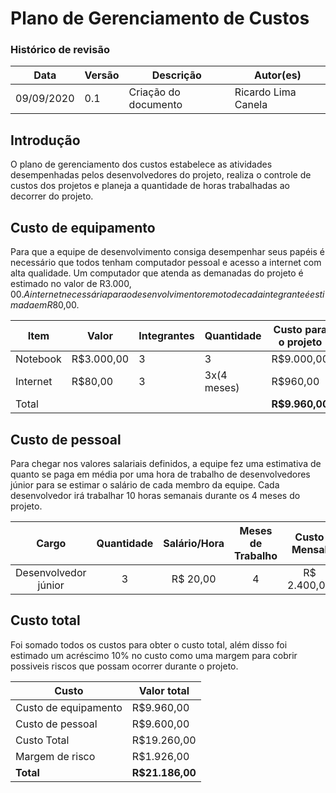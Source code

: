 # Plano de Gerenciamento de Custos
### Histórico de revisão
| Data | Versão | Descrição | Autor(es) |
| -- | -- | -- | -- |
09/09/2020 | 0.1 | Criação do documento | Ricardo Lima Canela |

## Introdução

O plano de gerenciamento dos custos estabelece as atividades desempenhadas pelos desenvolvedores do projeto, realiza o controle de custos dos projetos e planeja a quantidade de horas trabalhadas ao decorrer do projeto.

## Custo de equipamento

Para que a equipe de desenvolvimento consiga desempenhar seus papéis é necessário que todos tenham computador pessoal e acesso a internet com alta qualidade. Um computador que atenda as demanadas do projeto é estimado no valor de R$3.000,00. A internet necessária para o desenvolvimento remoto de cada integrante é estimada  em R$80,00.


| Item | Valor | Integrantes| Quantidade | Custo para o projeto|
| -- | -- | -- | --| -- |
| Notebook | R$3.000,00 | 3 | 3 | R$9.000,00 |
| Internet | R$80,00 | 3 | 3x(4 meses)| R$960,00 |
| Total | | | | **R$9.960,00** |

## Custo de pessoal

Para chegar nos valores salariais definidos, a equipe fez uma estimativa de quanto se paga em média por uma hora de trabalho de desenvolvedores júnior para se estimar o salário de cada membro da equipe. Cada desenvolvedor irá trabalhar 10 horas semanais durante os 4 meses do projeto.


| Cargo | Quantidade | Salário/Hora | Meses de Trabalho | Custo Mensal | Custo Total|
|:--:|:--:|:--:|:--:|:--:|:--:|
| Desenvolvedor júnior | 3 | R$ 20,00 |4| R$ 2.400,00 | R$9.600,00 |

## Custo total
Foi somado todos os custos para obter o custo total, além disso foi estimado um acréscimo 10% no custo como uma margem para cobrir possiveis riscos que possam ocorrer durante o projeto.

|Custo| Valor total|
|--|--|
|Custo de equipamento| R$9.960,00 |
|Custo de pessoal| R$9.600,00 |
|Custo Total| R$19.260,00 |
|Margem de risco| R$1.926,00 |
|**Total**| **R$21.186,00**|